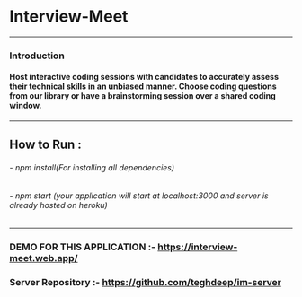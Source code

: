 # Interview-Meet
----
### Introduction
#### Host interactive coding sessions with candidates to accurately assess their technical skills in an unbiased manner. Choose coding questions from our library or have a brainstorming  session over a shared coding window.
----
## How to Run :
###### - npm install(For installing all dependencies)
###### - npm start (your application will start at localhost:3000 and server is already hosted on heroku)
----
### DEMO FOR THIS APPLICATION :- https://interview-meet.web.app/

### Server Repository :- https://github.com/teghdeep/im-server
